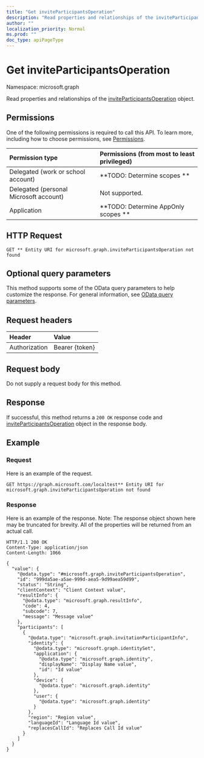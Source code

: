 ```yaml
---
title: "Get inviteParticipantsOperation"
description: "Read properties and relationships of the inviteParticipantsOperation object."
author: ""
localization_priority: Normal
ms.prod: ""
doc_type: apiPageType
---
```


# Get inviteParticipantsOperation

Namespace: microsoft.graph

Read properties and relationships of the [inviteParticipantsOperation](../resources/inviteparticipantsoperation.md) object.

## Permissions
One of the following permissions is required to call this API. To learn more, including how to choose permissions, see [Permissions](/concepts/permissions-reference.md).

|Permission type|Permissions (from most to least privileged)|
|:---|:---|
|Delegated (work or school account)|**TODO: Determine scopes **|
|Delegated (personal Microsoft account)|Not supported.|
|Application|**TODO: Determine AppOnly scopes **|

## HTTP Request
<!-- {
  "blockType": "ignored"
}
-->
``` http
GET ** Entity URI for microsoft.graph.inviteParticipantsOperation not found
```

## Optional query parameters
This method supports some of the OData query parameters to help customize the response. For general information, see [OData query parameters](/graph/query-parameters).

## Request headers
|Header|Value|
|:---|:---|
|Authorization|Bearer {token}|

## Request body
Do not supply a request body for this method.

## Response
If successful, this method returns a `200 OK` response code and [inviteParticipantsOperation](../resources/inviteparticipantsoperation.md) object in the response body.

## Example

### Request
Here is an example of the request.
<!-- {
  "blockType": "request",
  "name": "get_inviteparticipantsoperation"
}
-->
``` http
GET https://graph.microsoft.com/localtest** Entity URI for microsoft.graph.inviteParticipantsOperation not found
```

### Response
Here is an example of the response. Note: The response object shown here may be truncated for brevity. All of the properties will be returned from an actual call.
<!-- {
  "blockType": "response",
  "truncated": true,
  "@odata.type": "microsoft.graph.inviteParticipantsOperation"
}
-->
``` http
HTTP/1.1 200 OK
Content-Type: application/json
Content-Length: 1066

{
  "value": {
    "@odata.type": "#microsoft.graph.inviteParticipantsOperation",
    "id": "999da5ae-a5ae-999d-aea5-9d99aea59d99",
    "status": "String",
    "clientContext": "Client Context value",
    "resultInfo": {
      "@odata.type": "microsoft.graph.resultInfo",
      "code": 4,
      "subcode": 7,
      "message": "Message value"
    },
    "participants": [
      {
        "@odata.type": "microsoft.graph.invitationParticipantInfo",
        "identity": {
          "@odata.type": "microsoft.graph.identitySet",
          "application": {
            "@odata.type": "microsoft.graph.identity",
            "displayName": "Display Name value",
            "id": "Id value"
          },
          "device": {
            "@odata.type": "microsoft.graph.identity"
          },
          "user": {
            "@odata.type": "microsoft.graph.identity"
          }
        },
        "region": "Region value",
        "languageId": "Language Id value",
        "replacesCallId": "Replaces Call Id value"
      }
    ]
  }
}
```

